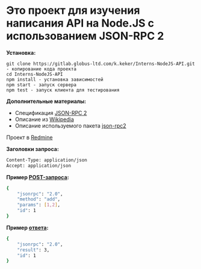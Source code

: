 Это проект для изучения написания API на Node.JS с использованием JSON-RPC 2
==

**Установка:**

    git clone https://gitlab.globus-ltd.com/k.keker/Interns-NodeJS-API.git - копирование кода проекта
    cd Interns-NodeJS-API
    npm install - установка зависимостей
    npm start - запуск сервера
    npm test - запуск клиента для тестирования

**Дополнительные материалы:**
- Спецификация [JSON-RPC 2](http://www.jsonrpc.org/specification)
- Описание из [Wikipedia](https://ru.wikipedia.org/wiki/JSON-RPC)
- Описание используемого пакета [json-rpc2](https://github.com/pocesar/node-jsonrpc2) 

Проект в [Redmine](https://redmine.globus-ltd.com/issues/27940) 

**Заголовки запроса:**
```sh
Content-Type: application/json
Accept: application/json
```

**Пример [POST-запроса](http://take.ms/sBe99):**
```sh
{
    "jsonrpc": "2.0",
    "method": "add",
    "params": [1,2],
    "id": 1
}
```
**Пример [ответа](http://take.ms/jY7KZ):**
```sh
{
    "jsonrpc": "2.0",
    "result": 3,
    "id": 1
}
```
